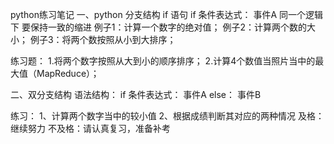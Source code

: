 python练习笔记
一、python   分支结构
if   语句
if 条件表达式：
    事件A
同一个逻辑下   要保持一致的缩进
例子1：计算一个数字的绝对值；
例子2：计算两个数的大小；
例子3：将两个数按照从小到大排序；

练习题：
1.将两个数字按照从大到小的顺序排序；
2.计算4个数值当照片当中的最大值（MapReduce）；


二、双分支结构
语法结构：
if 条件表达式：
    事件A
else：
    事件B

练习：
1、计算两个数字当中的较小值
2、根据成绩判断其对应的两种情况
    及格：继续努力
    不及格：请认真复习，准备补考
    